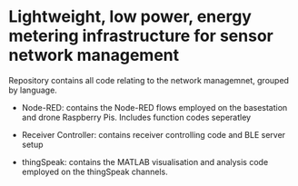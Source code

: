 # Lightweight, low power, energy metering infrastructure for sensor network management

Repository contains all code relating to the network managemnet, grouped by language. 

- Node-RED: contains the Node-RED flows employed on the basestation and drone Raspberry Pis. Includes function codes seperatley

- Receiver Controller: contains receiver controlling code and BLE server setup

- thingSpeak: contains the MATLAB visualisation and analysis code employed on the thingSpeak channels.


